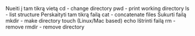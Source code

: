 Nueiti į tam tikrą vietą
	cd - change directory
	pwd - print working directory
	ls - list structure
Perskaityti tam tikrą failą
	cat - concatenate files
Sukurti failą
	mkdir - make directory
	touch (Linux/Mac based)
	echo
Ištrinti failą
	rm - remove
	rmdir - remove directory